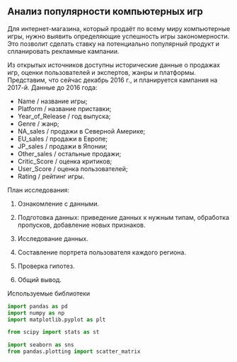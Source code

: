 ## Анализ популярности компьютерных игр


Для интернет-магазина, который продаёт по всему миру компьютерные игры, нужно выявить определяющие успешность игры закономерности. Это позволит сделать ставку на потенциально популярный продукт и спланировать рекламные кампании.

Из открытых источников доступны исторические данные о продажах игр, оценки пользователей и экспертов, жанры и платформы.
Представим, что сейчас декабрь 2016 г., и планируется кампания на 2017-й. Данные до 2016 года:

- Name  / название игры;
- Platform / название приставки;
- Year_of_Release / год выпуска;
- Genre / жанр;
- NA_sales / продажи в Северной Америке;
- EU_sales / продажи в Европе;
- JP_sales / продажи в Японии;
- Other_sales / остальные продажи;
- Critic_Score / оценка критиков;
- User_Score / оценка пользователей;
- Rating / рейтинг игры.

План исследования: 

1) Ознакомление с данными.

2) Подготовка данных: приведение данных к нужным типам, обработка пропусков, добавление новых признаков.

3) Исследование данных.

4) Составление портрета пользователя каждого региона.

5) Проверка гипотез.

6) Общий вывод.

Используемые библиотеки

```python
import pandas as pd
import numpy as np
import matplotlib.pyplot as plt

from scipy import stats as st

import seaborn as sns
from pandas.plotting import scatter_matrix
```